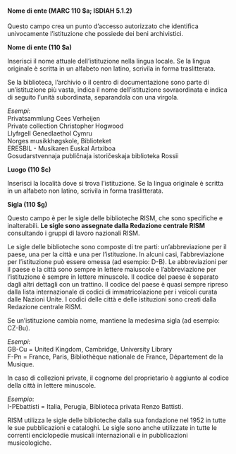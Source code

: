 #### Nome di ente (MARC 110 $a; ISDIAH 5.1.2)

Questo campo crea un punto d’accesso autorizzato che identifica univocamente l’istituzione che possiede dei beni archivistici.

**Nome di ente (110 $a)**

Inserisci il nome attuale dell’istituzione nella lingua locale. Se la lingua originale è scritta in un alfabeto non latino, scrivila in forma traslitterata.

Se la biblioteca, l’archivio o il centro di documentazione sono parte di un’istituzione più vasta, indica il nome dell’istituzione sovraordinata e indica di seguito l’unità subordinata, separandola con una virgola.&nbsp;

_Esempi_:  
Privatsammlung Cees Verheijen  
Private collection Christopher Hogwood  
Llyfrgell Genedlaethol Cymru  
Norges musikkhøgskole, Biblioteket  
ERESBIL - Musikaren Euskal Artxiboa  
Gosudarstvennaja publičnaja istoričeskaja biblioteka Rossii

**Luogo (110 $c)**

Inserisci la località dove si trova l’istituzione. Se la lingua originale è scritta in un alfabeto non latino, scrivila in forma traslitterata.&nbsp;

**Sigla (110 $g)**

Questo campo è per le sigle delle biblioteche RISM, che sono specifiche e inalterabili. **Le sigle sono assegnate dalla Redazione centrale RISM** consultando i gruppi di lavoro nazionali RISM.

Le sigle delle biblioteche sono composte di tre parti: un’abbreviazione per il paese, una per la città e una per l’istituzione. In alcuni casi, l’abbreviazione per l’istituzione può essere omessa (ad esempio: D-B). Le abbreviazioni per il paese e la città sono sempre in lettere maiuscole e l’abbreviazione per l’istituzione è sempre in lettere minuscole. Il codice del paese è separato dagli altri dettagli con un trattino. Il codice del paese è quasi sempre ripreso dalla lista internazionale di codici di immatricolazione per i veicoli curata dalle Nazioni Unite. I codici delle città e delle istituzioni sono creati dalla Redazione centrale RISM.

Se un’istituzione cambia nome, mantiene la medesima sigla (ad esempio: CZ-Bu).

_Esempi_:  
GB-Cu = United Kingdom, Cambridge, University Library  
F-Pn = France, Paris, Bibliothèque nationale de France, Département de la Musique.

In caso di collezioni private, il cognome del proprietario è aggiunto al codice della città in lettere minuscole.

_Esempio_:  
I-PEbattisti = Italia, Perugia, Biblioteca privata Renzo Battisti.

RISM utilizza le sigle delle biblioteche dalla sua fondazione nel 1952 in tutte le sue pubblicazioni e cataloghi. Le sigle sono anche utilizzate in tutte le correnti enciclopedie musicali internazionali e in pubblicazioni musicologiche.